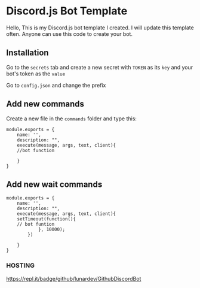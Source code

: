 # Discord.js Bot Template

Hello, This is my Discord.js bot template I created. I will update this template often. Anyone can use this code to create your bot.

## Installation

Go to the `secrets` tab and create a new secret with `TOKEN` as its `key` and your bot's token as the `value`

Go to `config.json` and change the prefix

## Add new commands


Create a new file in the `commands` folder and type this:

```
module.exports = {
    name: '',
    description: "",
    execute(message, args, text, client){
    //bot function

    }
}
```

## Add new wait commands

```
module.exports = {
    name: '',
    description: "",
    execute(message, args, text, client){
    setTimeout(function(){ 
    // bot funtion
            }, 10000);
        })

    }
}
```

### HOSTING

https://repl.it/badge/github/lunardev/GithubDiscordBot
